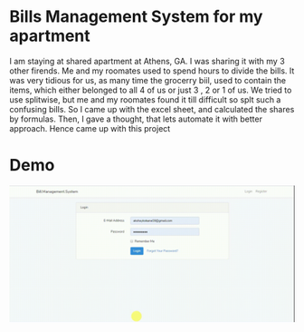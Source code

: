 # Bills Management System for my apartment

I am staying at shared apartment at Athens, GA. I was sharing it with my 3 other firends. Me and my roomates used to spend hours to divide the bills. It was very tidious for us, as many time the grocerry biil, used to contain the items, which either belonged to all 4 of us or just 3 , 2 or 1 of us. We tried to use splitwise, but me and my roomates found it till difficult so splt such a confusing bills.
So I came up with the excel sheet, and calculated the shares by formulas. Then, I gave a thought, that lets automate it with better approach. Hence came up with this project

# Demo

![](demo.gif)
